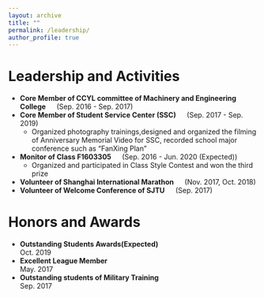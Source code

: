 ```yaml
---
layout: archive
title: ""
permalink: /leadership/
author_profile: true
---
```

# Leadership and Activities
* **Core Member of CCYL committee of Machinery and Engineering College** &emsp; (Sep. 2016 - Sep. 2017)
* **Core Member of Student Service Center (SSC)** &emsp; (Sep. 2017 - Sep. 2019)
    * Organized photography trainings,designed and organized the filming of Anniversary Memorial Video for SSC, recorded school major conference such as “FanXing Plan”
* **Monitor of Class F1603305**	&emsp; (Sep. 2016 - Jun. 2020 (Expected))
    * Organized and participated in Class Style Contest and won the third prize 
* **Volunteer of Shanghai International Marathon** &emsp; (Nov. 2017, Oct. 2018)
* **Volunteer of Welcome Conference of SJTU** &emsp; (Sep. 2017)

<!--# HONORS AND AWARDS-->
# Honors and Awards
* **Outstanding Students Awards(Expected)**										  
Oct. 2019
* **Excellent League Member**
</br>May. 2017
* **Outstanding students of Military Training**
</br>Sep. 2017
